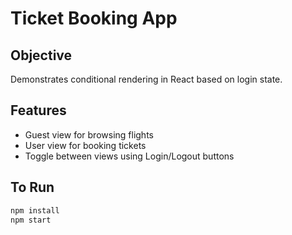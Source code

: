 # Ticket Booking App

## Objective
Demonstrates conditional rendering in React based on login state.

## Features
- Guest view for browsing flights
- User view for booking tickets
- Toggle between views using Login/Logout buttons

## To Run
```bash
npm install
npm start
